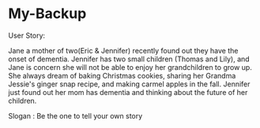 # My-Backup

User Story:

Jane a mother of two(Eric & Jennifer) recently found out they have the onset of dementia. Jennifer has two small children (Thomas and Lily), and Jane is concern she will not be able to enjoy her grandchildren to grow up. She always dream of baking Christmas cookies, sharing her Grandma Jessie's ginger snap recipe, and making carmel apples in the fall.
Jennifer just found out her mom has dementia and thinking about the future of her children. 

Slogan : Be the one to tell your own story
